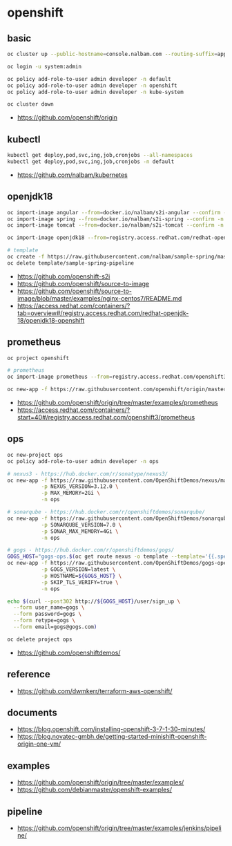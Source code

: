 # openshift

## basic
```bash
oc cluster up --public-hostname=console.nalbam.com --routing-suffix=apps.nalbam.com

oc login -u system:admin

oc policy add-role-to-user admin developer -n default
oc policy add-role-to-user admin developer -n openshift
oc policy add-role-to-user admin developer -n kube-system

oc cluster down
```
* https://github.com/openshift/origin

## kubectl
```bash
kubectl get deploy,pod,svc,ing,job,cronjobs --all-namespaces
kubectl get deploy,pod,svc,ing,job,cronjobs -n default
```
* https://github.com/nalbam/kubernetes

## openjdk18
```bash
oc import-image angular --from=docker.io/nalbam/s2i-angular --confirm -n ops
oc import-image spring --from=docker.io/nalbam/s2i-spring --confirm -n ops
oc import-image tomcat --from=docker.io/nalbam/s2i-tomcat --confirm -n ops

oc import-image openjdk18 --from=registry.access.redhat.com/redhat-openjdk-18/openjdk18-openshift --confirm -n ops

# template
oc create -f https://raw.githubusercontent.com/nalbam/sample-spring/master/openshift/templates/pipeline.json
oc delete template/sample-spring-pipeline
```
* https://github.com/openshift-s2i
* https://github.com/openshift/source-to-image
* https://github.com/openshift/source-to-image/blob/master/examples/nginx-centos7/README.md
* https://access.redhat.com/containers/?tab=overview#/registry.access.redhat.com/redhat-openjdk-18/openjdk18-openshift

## prometheus
```bash
oc project openshift

# prometheus
oc import-image prometheus --from=registry.access.redhat.com/openshift3/prometheus --confirm

oc new-app -f https://raw.githubusercontent.com/openshift/origin/master/examples/prometheus/prometheus.yaml

```
* https://github.com/openshift/origin/tree/master/examples/prometheus
* https://access.redhat.com/containers/?start=40#/registry.access.redhat.com/openshift3/prometheus

## ops
```bash
oc new-project ops
oc policy add-role-to-user admin developer -n ops

# nexus3 - https://hub.docker.com/r/sonatype/nexus3/
oc new-app -f https://raw.githubusercontent.com/OpenShiftDemos/nexus/master/nexus3-template.yaml \
           -p NEXUS_VERSION=3.12.0 \
           -p MAX_MEMORY=2Gi \
           -n ops

# sonarqube - https://hub.docker.com/r/openshiftdemos/sonarqube/
oc new-app -f https://raw.githubusercontent.com/OpenShiftDemos/sonarqube-openshift-docker/master/sonarqube-template.yaml \
           -p SONARQUBE_VERSION=7.0 \
           -p SONAR_MAX_MEMORY=4Gi \
           -n ops

# gogs - https://hub.docker.com/r/openshiftdemos/gogs/
GOGS_HOST="gogs-ops.$(oc get route nexus -o template --template='{{.spec.host}}' -n ops | sed 's/nexus-ops.//g')"
oc new-app -f https://raw.githubusercontent.com/OpenShiftDemos/gogs-openshift-docker/master/openshift/gogs-template.yaml \
           -p GOGS_VERSION=latest \
           -p HOSTNAME=${GOGS_HOST} \
           -p SKIP_TLS_VERIFY=true \
           -n ops

echo $(curl --post302 http://${GOGS_HOST}/user/sign_up \
  --form user_name=gogs \
  --form password=gogs \
  --form retype=gogs \
  --form email=gogs@gogs.com)

oc delete project ops
```
* https://github.com/openshiftdemos/

## reference
* https://github.com/dwmkerr/terraform-aws-openshift/

## documents
* https://blog.openshift.com/installing-openshift-3-7-1-30-minutes/
* https://blog.novatec-gmbh.de/getting-started-minishift-openshift-origin-one-vm/

## examples
* https://github.com/openshift/origin/tree/master/examples/
* https://github.com/debianmaster/openshift-examples/

## pipeline
* https://github.com/openshift/origin/tree/master/examples/jenkins/pipeline/

